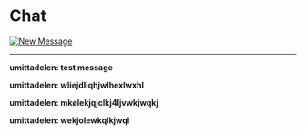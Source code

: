 # Chat

[![New Message](https://img.shields.io/badge/💬-New_Message-blue?style=for-the-badge)](https://github.com/umittadelen/githubChat/issues/new)

---

**umittadelen: test message**

**umittadelen: wliejdliqhjwlhexlwxhl**

**umittadelen: mkølekjqjclkj4ljvwkjwqkj**

**umittadelen: wekjolewkqlkjwql**

